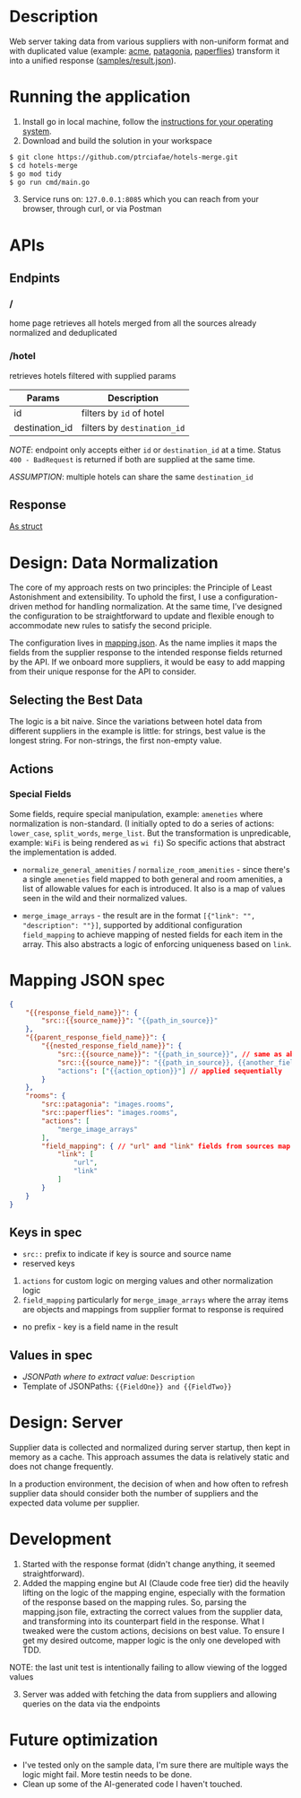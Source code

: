 # Description

Web server taking data from various suppliers with non-uniform format and with duplicated value (example:
[acme](https://5f2be0b4ffc88500167b85a0.mockapi.io/suppliers/acme),
[patagonia](https://5f2be0b4ffc88500167b85a0.mockapi.io/suppliers/patagonia),
[paperflies](https://5f2be0b4ffc88500167b85a0.mockapi.io/suppliers/paperflies))
transform it into a unified response ([samples/result.json](https://github.com/ptrciafae/hotels-merge/blob/16d923e012b0a52608df31faac4a51c56cdb6e69/samples/result.json)).

# Running the application

1. Install go in local machine, follow the [instructions for your operating system](https://www.bytesizego.com/blog/installing-golang).
2. Download and build the solution in your workspace

```bash
$ git clone https://github.com/ptrciafae/hotels-merge.git
$ cd hotels-merge
$ go mod tidy
$ go run cmd/main.go
```

3. Service runs on: `127.0.0.1:8085` which you can reach from your browser, through curl, or via Postman

# APIs

## Endpints

### /

home page retrieves all hotels merged from all the sources already normalized and deduplicated

### /hotel

retrieves hotels filtered with supplied params

| Params         | Description                 |
| -------------- | --------------------------- |
| id             | filters by `id` of hotel    |
| destination_id | filters by `destination_id` |

_NOTE_: endpoint only accepts either `id` or `destination_id` at a time. Status `400 - BadRequest` is returned if both are supplied at the same time.

_ASSUMPTION_: multiple hotels can share the same `destination_id`

## Response

[As struct](https://github.com/ptrciafae/hotels-merge/blob/16d923e012b0a52608df31faac4a51c56cdb6e69/internal/hotels/hotels.go)

# Design: Data Normalization

The core of my approach rests on two principles: the Principle of Least Astonishment and extensibility. To uphold the first, I use a configuration-driven method for handling normalization. At the same time, I’ve designed the configuration to be straightforward to update and flexible enough to accommodate new rules to satisfy the second priciple.

The configuration lives in [mapping.json](https://github.com/ptrciafae/hotels-merge/blob/16d923e012b0a52608df31faac4a51c56cdb6e69/mapping.json). As the name implies it maps the fields from the supplier response to the intended response fields returned by the API. If we onboard more suppliers, it would be easy to add mapping from their unique response for the API to consider.

## Selecting the Best Data

The logic is a bit naive. Since the variations between hotel data from different suppliers in the example is little: for strings, best value is the longest string. For non-strings, the first non-empty value.

## Actions

### Special Fields

Some fields, require special manipulation, example: `ameneties` where normalization is non-standard. (I initially opted to do a series of actions: `lower_case`, `split_words`, `merge_list`. But the transformation is unpredicable, example: `WiFi` is being rendered as `wi fi`) So specific actions that abstract the implementation is added.

- `normalize_general_amenities` / `normalize_room_amenities` - since there's a single `ameneties` field mapped to both general and room amenities, a list of allowable values for each is introduced. It also is a map of values seen in the wild and their normalized values.

- `merge_image_arrays` - the result are in the format `[{"link": "", "description": ""}]`, supported by additional configuration `field_mapping` to achieve mapping of nested fields for each item in the array. This also abstracts a logic of enforcing uniqueness based on `link`.

# Mapping JSON spec

```json
{
    "{{response_field_name}}": {
        "src::{{source_name}}": "{{path_in_source}}"
    },
    "{{parent_response_field_name}}": {
        "{{nested_response_field_name}}": {
            "src::{{source_name}}": "{{path_in_source}}", // same as above
            "src::{{source_name}}": "{{path_in_source}}, {{another_field}}" // combination of multiple fields
            "actions": ["{{action_option}}"] // applied sequentially
        }
    },
    "rooms": {
        "src::patagonia": "images.rooms",
        "src::paperflies": "images.rooms",
        "actions": [
            "merge_image_arrays"
        ],
        "field_mapping": { // "url" and "link" fields from sources map to "link" in response
            "link": [
                "url",
                "link"
            ]
        }
    }
}
```

## Keys in spec

- `src::` prefix to indicate if key is source and source name
- reserved keys

1. `actions` for custom logic on merging values and other normalization logic
1. `field_mapping` particularly for `merge_image_arrays` where the array items are objects and mappings from supplier format to response is required

- no prefix - key is a field name in the result

## Values in spec

- _JSONPath where to extract value_: `Description`
- Template of JSONPaths: `{{FieldOne}} and {{FieldTwo}}`

# Design: Server

Supplier data is collected and normalized during server startup, then kept in memory as a cache. This approach assumes the data is relatively static and does not change frequently.

In a production environment, the decision of when and how often to refresh supplier data should consider both the number of suppliers and the expected data volume per supplier.

# Development

1. Started with the response format (didn't change anything, it seemed straightforward).
2. Added the mapping engine but AI (Claude code free tier) did the heavily lifting on the logic of the mapping engine, especially with the formation of the response based on the mapping rules. So, parsing the mapping.json file, extracting the correct values from the supplier data, and transforming into its counterpart field in the response. What I tweaked were the custom actions, decisions on best value. To ensure I get my desired outcome, mapper logic is the only one developed with TDD.

NOTE: the last unit test is intentionally failing to allow viewing of the logged values

3. Server was added with fetching the data from suppliers and allowing queries on the data via the endpoints

# Future optimization

- I've tested only on the sample data, I'm sure there are multiple ways the logic might fail. More testin needs to be done.
- Clean up some of the AI-generated code I haven't touched.
